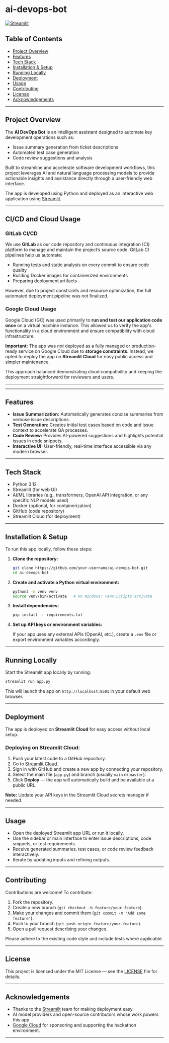 # ai-devops-bot


[![Streamlit](https://img.shields.io/badge/Streamlit-Deployed-brightgreen)](https://streamlit.io/cloud)

## Table of Contents

* [Project Overview](#project-overview)
* [Features](#features)
* [Tech Stack](#tech-stack)
* [Installation & Setup](#installation--setup)
* [Running Locally](#running-locally)
* [Deployment](#deployment)
* [Usage](#usage)
* [Contributing](#contributing)
* [License](#license)
* [Acknowledgements](#acknowledgements)

---

## Project Overview

The **AI DevOps Bot** is an intelligent assistant designed to automate key development operations such as:

* Issue summary generation from ticket descriptions
* Automated test case generation
* Code review suggestions and analysis

Built to streamline and accelerate software development workflows, this project leverages AI and natural language processing models to provide actionable insights and assistance directly through a user-friendly web interface.

The app is developed using Python and deployed as an interactive web application using [Streamlit](https://streamlit.io/).


---

## CI/CD and Cloud Usage

### GitLab CI/CD

We use **GitLab** as our code repository and continuous integration (CI) platform to manage and maintain the project’s source code. GitLab CI pipelines help us automate:

* Running tests and static analysis on every commit to ensure code quality
* Building Docker images for containerized environments
* Preparing deployment artifacts

However, due to project constraints and resource optimization, the full automated deployment pipeline was not finalized.

### Google Cloud Usage

Google Cloud (GC) was used primarily to **run and test our application code once** on a virtual machine instance. This allowed us to verify the app's functionality in a cloud environment and ensure compatibility with cloud infrastructure.

**Important:** The app was *not* deployed as a fully managed or production-ready service on Google Cloud due to **storage constraints**. Instead, we opted to deploy the app on **Streamlit Cloud** for easy public access and simpler maintenance.

This approach balanced demonstrating cloud compatibility and keeping the deployment straightforward for reviewers and users.

---




---

## Features

* **Issue Summarization:** Automatically generates concise summaries from verbose issue descriptions.
* **Test Generation:** Creates initial test cases based on code and issue context to accelerate QA processes.
* **Code Review:** Provides AI-powered suggestions and highlights potential issues in code snippets.
* **Interactive UI:** User-friendly, real-time interface accessible via any modern browser.

---

## Tech Stack

* Python 3.12
* Streamlit (for web UI)
* AI/ML libraries (e.g., transformers, OpenAI API integration, or any specific NLP models used)
* Docker (optional, for containerization)
* GitHub (code repository)
* Streamlit Cloud (for deployment)

---

## Installation & Setup

To run this app locally, follow these steps:

1. **Clone the repository:**

   ```bash
   git clone https://github.com/your-username/ai-devops-bot.git
   cd ai-devops-bot
   ```

2. **Create and activate a Python virtual environment:**

   ```bash
   python3 -m venv venv
   source venv/bin/activate   # On Windows: venv\Scripts\activate
   ```

3. **Install dependencies:**

   ```bash
   pip install -r requirements.txt
   ```

4. **Set up API keys or environment variables:**

   If your app uses any external APIs (OpenAI, etc.), create a `.env` file or export environment variables accordingly.

---

## Running Locally

Start the Streamlit app locally by running:

```bash
streamlit run app.py
```

This will launch the app on `http://localhost:8501` in your default web browser.

---

## Deployment

The app is deployed on **Streamlit Cloud** for easy access without local setup.

### Deploying on Streamlit Cloud:

1. Push your latest code to a GitHub repository.
2. Go to [Streamlit Cloud](https://streamlit.io/cloud).
3. Sign in with GitHub and create a new app by connecting your repository.
4. Select the main file (`app.py`) and branch (usually `main` or `master`).
5. Click **Deploy** — the app will automatically build and be available at a public URL.

**Note:** Update your API keys in the Streamlit Cloud secrets manager if needed.

---

## Usage

* Open the deployed Streamlit app URL or run it locally.
* Use the sidebar or main interface to enter issue descriptions, code snippets, or test requirements.
* Receive generated summaries, test cases, or code review feedback interactively.
* Iterate by updating inputs and refining outputs.

---

## Contributing

Contributions are welcome! To contribute:

1. Fork the repository.
2. Create a new branch (`git checkout -b feature/your-feature`).
3. Make your changes and commit them (`git commit -m 'Add some feature'`).
4. Push to your branch (`git push origin feature/your-feature`).
5. Open a pull request describing your changes.

Please adhere to the existing code style and include tests where applicable.

---

## License

This project is licensed under the MIT License — see the [LICENSE](LICENSE) file for details.

---

## Acknowledgements

* Thanks to the [Streamlit](https://streamlit.io/) team for making deployment easy.
* AI model providers and open-source contributors whose work powers this app.
* [Google Cloud](https://cloud.google.com/) for sponsoring and supporting the hackathon environment.

---

